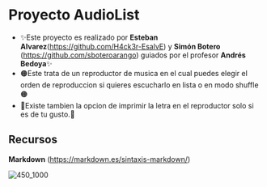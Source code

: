 # Proyecto AudioList
- ✨Este proyecto es realizado por **Esteban Alvarez**(https://github.com/H4ck3r-EsalvE) y **Simón Botero** (https://github.com/sboteroarango) guiados por el profesor **Andrés Bedoya**✨
- 🟠Este trata de un reproductor de musica en el cual puedes elegir el orden de reproduccion si quieres escucharlo en lista o en modo shuffle🟠
- 🌱Existe tambien la opcion de imprimir la letra en el reproductor solo si es de tu gusto.🌱


## Recursos 
**Markdown** (https://markdown.es/sintaxis-markdown/)

![450_1000](https://user-images.githubusercontent.com/77682919/114108272-5c8b0e00-9898-11eb-93f1-f0635d92a9c3.jpg)

